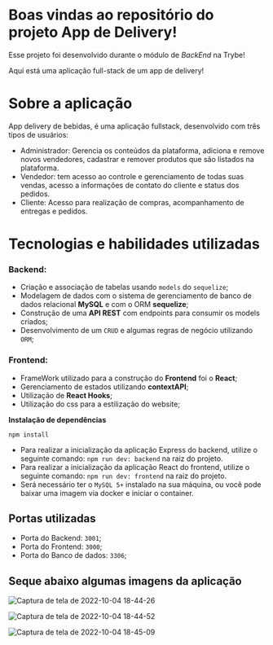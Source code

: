 # Boas vindas ao repositório do projeto App de Delivery!

Esse projeto foi desenvolvido durante o módulo de _BackEnd_ na Trybe!

Aqui está uma aplicação full-stack de um app de delivery!

# Sobre a aplicação

App delivery de bebidas, é uma aplicação fullstack, desenvolvido com três tipos de usuários:

 - Administrador: Gerencia os conteúdos da plataforma, adiciona e remove novos vendedores, cadastrar e remover produtos que são listados na plataforma.
 - Vendedor: tem acesso ao controle e gerenciamento de todas suas vendas, acesso a informações de contato do cliente e status dos pedidos.
 - Cliente: Acesso para realização de compras, acompanhamento de entregas e pedidos.

 # Tecnologias e habilidades utilizadas

 ### Backend:

 - Criação e associação de tabelas usando `models` do `sequelize`;
 - Modelagem de dados com o sistema de gerenciamento de banco de dados relacional **MySQL** e com o ORM **sequelize**;
 - Construção de uma **API REST** com endpoints para consumir os models criados;
 - Desenvolvimento de um `CRUD` e algumas regras de negócio utilizando `ORM`;

 ### Frontend:

 - FrameWork utilizado para a construção do **Frontend** foi o **React**;
 - Gerenciamento de estados utilizando **contextAPI**;
 - Utilização de **React Hooks**;
 - Utilização do css para a estilização do website;

 **Instalação de dependências**

 ```npm install```

 - Para realizar a inicialização da aplicação Express do backend, utilize o seguinte comando: `npm run dev: backend` na raiz do projeto.
 - Para realizar a inicialização da aplicação React do frontend, utilize o seguinte comando: `npm run dev: frontend` na raiz do projeto.
 - Será necessário ter o `MySQL 5+` instalado na sua máquina, ou você pode baixar uma imagem via docker e iniciar o container.

 ## Portas utilizadas

 - Porta do Backend: `3001`;
 - Porta do Frontend: `3000`;
 - Porta do Banco de dados: `3306`;

## Seque abaixo algumas imagens da aplicação

![Captura de tela de 2022-10-04 18-44-26](https://github.com/luccasst/app-delivery/assets/94481606/3a9ac486-2680-4bd4-8b90-a05c05688924)

![Captura de tela de 2022-10-04 18-44-52](https://github.com/luccasst/app-delivery/assets/94481606/7b4f28db-389c-4e85-9a9d-f006f09b3426)

![Captura de tela de 2022-10-04 18-45-09](https://github.com/luccasst/app-delivery/assets/94481606/4e522545-205b-4ba0-b57d-e49c917b05d2)





